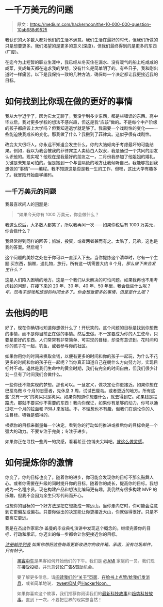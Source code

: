 # 一千万美元的问题

> 原文：<https://medium.com/hackernoon/the-10-000-000-question-10ab688d9525>

我认识的大多数人都对他们的生活不满意。我们生活在最好的时代，但我们所做的只是想要更多。我们渴望的是更多的意义(深度)，但我们最终得到的是更多的东西(广度)。

在迄今为止短暂的职业生涯中，我已经从冬天住在漏水、没有暖气的船上吃咸咸的咸菜，变成每天都在追求我的梦想。没有什么是简单明了的。有些日子，我和刚出道时一样痛苦。以下是我保持一致的几种方法，确保每一个决定都让我更接近我的目标。

# 如何找到比你现在做的更好的事情

我从大学退学了，因为它太无聊了。我没学到多少东西，都是些错误的东西。高中毕业后，我对更多学校的想法不感兴趣，但这是我“应该”做的。不是每个中产阶级的孩子都应该上大学吗？但我知道退学就足够了。我需要一个戏剧性的变化——一些能迫使我成长的变化。那我做了什么？我搬到了菲律宾。这似乎很有戏剧性。

改变太大很吓人。你永远不知道会发生什么，你的大脑倾向于考虑最坏的可能结果。例如，我以为我会被我的菲律宾主人卖给白人奴隶，我是通过一个共同的朋友认识他的。现实呢？他现在是我最好的朋友之一，二月份我参加了他姐姐的婚礼。关键是未知是可怕的。但是搬到一个与世隔绝的地方让我倾听自己。我能够找到我想做的“事情”——编程。我不知道这是否是我一生的工作，但嘿，这比大学有趣多了。我冒险开始自学编码。

## 一千万美元的问题

我最喜欢问人的[问题](https://hackernoon.com/tagged/question)是:

> “如果今天你有 1000 万美元，你会做什么？

我这么说后，大多数人都笑了，所以我再问一次——如果你税后有 1000 万美元，你会做什么？

我经常得到同样的回答；旅游，投资，或者两者兼而有之。太酷了，兄弟，这也是我的答案。然后呢？

这个问题的美妙之处在于你可以一直深入下去。当你提炼这个清单时，它有一个主题:买东西，捐赠，送礼物，旅行。所有这一切需要大约 6 个月。*那么接下来会发生什么？*

这是人们陷入困境的地方。这是一个我们从未解决的可怕问题。如果我再也不用考虑钱的问题，在接下来的 20 年、30 年、40 年、50 年里，我会做些什么呢？*年。玩电子游戏和旅游的时间太多了。你会想做更多的事情，但是是什么呢？*

# 去他妈的吧

好了，现在你确切地知道你想做什么了！开玩笑的。这个问题的目标是找到你想做的事情，而不是你目前正在做的事情。然后去做。不一定要成为你的人生使命，只要是更好的东西。人们常常有非常简单、可实现的目标，却没有意识到。花时间和你的孩子在一起，钓鱼，或者参与你的社区。

如果你用你的时间来换取金钱，以便有更多的时间和你的孩子一起玩，为什么不花更多的时间和你的孩子在一起呢？当你真正知道自己在朝什么方向努力时，实现目标并不难。退休是我们生命中的黄金时期，我们有完全的时间自由，但我们很少计划一旦有了时间我们会做什么。

一些你还不能实现的梦想。那也可以。一旦定义，做决定让你更接近。如果你想在巴厘岛做 6 个月的志愿者，先休息 3 周，试试巴厘岛。或者更近的地方。所有这些“总有一天”的狗屎只是狗屎。如果你知道你想要什么，就去得到它。如果钱是拦路虎，那就不要买你不需要的东西！我向你保证，如果你有足够的动力，你可以通过吃一个月的拉面和 PB&J 来省钱。不，不理想也不有趣，但我们在谈论你的人生目标。牺牲是值得的。

根据你的目标来衡量每一个决定。看到你的行动如何推进或推后你的目标会是一个强大的动力。不要专注于完美；专注于进步。

如果你正在寻找一些周一的灵感，看看希亚·拉博夫尖叫吧。[就这么做灵感](https://www.youtube.com/watch?v=ZXsQAXx_ao0)。

# 如何提炼你的激情

你变了，你的目标也变了。随着你的进步，你可能会发现你的目标不那么鼓舞人心。或者你需要在升级的同时提升你的目标。随着你的成长，提高你的目标。我想成为一名程序员，现在构建产品和想法比编码更有趣。我仍然有很多构建 MVP 的乐趣，但我不会因为余生只写代码而开心。

设想你的目标的一个好方法是把它想象成一座远山。当你走向它时，你可能会注意到它更偏左或偏右。只要你做出的决定能让你更接近大山，你就做得很好。只是不要离它更远。

我是在杰出作家尼尔·盖曼的毕业典礼演讲中发现这个概念的。继续完善你的目标、行动和承诺，你迈出的每一步都会让你更接近你的目标。

[*注册邮件列表*](http://4weekstolaunch.com/newsletter/) *如果你想把这些每周更新收进你的收件箱。承诺，没有垃圾邮件，只有帖子。*

> [黑客中午](http://bit.ly/Hackernoon)是黑客如何开始他们的下午。我们是 [@AMI](http://bit.ly/atAMIatAMI) 家庭的一员。我们现在[接受投稿](http://bit.ly/hackernoonsubmission)，并乐意[讨论广告&赞助](mailto:partners@amipublications.com)机会。
> 
> 要了解更多信息，请[阅读我们的“关于”页面](https://goo.gl/4ofytp)、[在脸书上点赞/给我们发消息](http://bit.ly/HackernoonFB)，或者简单地说， [tweet/DM @HackerNoon。](https://goo.gl/k7XYbx)
> 
> 如果你喜欢这个故事，我们推荐你阅读我们的[最新科技故事](http://bit.ly/hackernoonlatestt)和[趋势科技故事](https://hackernoon.com/trending)。直到下一次，不要把世界的现实想当然！